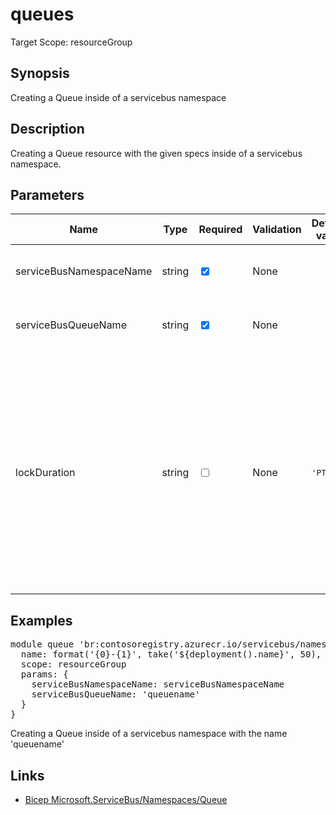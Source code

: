 ﻿# queues

Target Scope: resourceGroup

## Synopsis
Creating a Queue inside of a servicebus namespace

## Description
Creating a Queue resource with the given specs inside of a servicebus namespace.

## Parameters
| Name | Type | Required | Validation | Default value | Description |
| -- |  -- | -- | -- | -- | -- |
| serviceBusNamespaceName | string | <input type="checkbox" checked> | None | <pre></pre> | The name of the servicebus namespace. |
| serviceBusQueueName | string | <input type="checkbox" checked> | None | <pre></pre> | The name of the servicebus queue. |
| lockDuration | string | <input type="checkbox"> | None | <pre>'PT1M'</pre> | ISO 8601 timespan duration of a peek-lock; that is, the amount of time that the message is locked for other receivers. The maximum value for LockDuration is 5 minutes; the default value is 1 minute. |

## Examples
<pre>
module queue 'br:contosoregistry.azurecr.io/servicebus/namespaces/queues:latest' = {
  name: format('{0}-{1}', take('${deployment().name}', 50), 'queue')
  scope: resourceGroup
  params: {
    serviceBusNamespaceName: serviceBusNamespaceName
    serviceBusQueueName: 'queuename'
  }
}
</pre>
<p>Creating a Queue inside of a servicebus namespace with the name 'queuename'</p>

## Links
- [Bicep Microsoft.ServiceBus/Namespaces/Queue](https://learn.microsoft.com/en-us/azure/templates/microsoft.servicebus/namespaces/queues?pivots=deployment-language-bicep)
